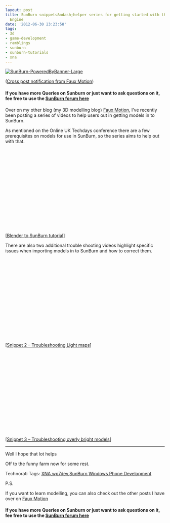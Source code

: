 ```yaml
---
layout: post
title: SunBurn snippets&ndash;helper series for getting started with the SunBurn Game
  Engine
date: '2012-06-30 23:23:58'
tags:
- 3d
- game-development
- ramblings
- sunburn
- sunburn-tutorials
- xna
---
```


[![SunBurn-PoweredByBanner-Large](http://xna-uk.net/cfs-file.ashx/__key/CommunityServer.Blogs.Components.WeblogFiles/darkgenesis.metablogapi/0820.SunBurn_2D00_PoweredByBanner_2D00_Large_5F00_thumb_5F00_071BFB44.png "SunBurn-PoweredByBanner-Large")](http://xna-uk.net/cfs-file.ashx/__key/CommunityServer.Blogs.Components.WeblogFiles/darkgenesis.metablogapi/5488.SunBurn_2D00_PoweredByBanner_2D00_Large_5F00_50221D0A.png)

([Cross post notification from Faux Motion](http://faux-motion.blogspot.com/))

#### If you have more Queries on Sunburn or just want to ask questions on it, fee free to use the&nbsp;[SunBurn forum here](http://darkgenesis.zenithmoon.com/forums/forum/sunburn/ "SunBurn blog post forum on Dark Genesis")

Over on my other blog (my 3D modelling blog) [Faux Motion](http://faux-motion.blogspot.com/), I’ve recently been posting a series of videos to help users out in getting models in to SunBurn.

As mentioned on the Online UK Techdays conference there are a few prerequisites on models for use in SunBurn, so the series aims to help out with that.

<object width="448" height="252" classid="clsid:d27cdb6e-ae6d-11cf-96b8-444553540000" codebase="http://download.macromedia.com/pub/shockwave/cabs/flash/swflash.cab#version=6,0,40,0"><param name="src" value="http://www.youtube.com/v/DLoqR-19c90?hl=en&amp;hd=1">
<embed width="448" height="252" type="application/x-shockwave-flash" src="http://www.youtube.com/v/DLoqR-19c90?hl=en&amp;hd=1"></embed></object>

[[Blender to SunBurn tutorial](http://bit.ly/heck42)]

There are also two additional trouble shooting videos highlight specific issues when importing models in to SunBurn and how to correct them.

<object width="448" height="252" classid="clsid:d27cdb6e-ae6d-11cf-96b8-444553540000" codebase="http://download.macromedia.com/pub/shockwave/cabs/flash/swflash.cab#version=6,0,40,0"><param name="src" value="http://www.youtube.com/v/FhAzI2OPQpY?hl=en&amp;hd=1">
<embed width="448" height="252" type="application/x-shockwave-flash" src="http://www.youtube.com/v/FhAzI2OPQpY?hl=en&amp;hd=1"></embed></object>

[[Snippet 2 – Troubleshooting Light maps](http://bit.ly/hHxM5T)]

<object width="448" height="252" classid="clsid:d27cdb6e-ae6d-11cf-96b8-444553540000" codebase="http://download.macromedia.com/pub/shockwave/cabs/flash/swflash.cab#version=6,0,40,0"><param name="src" value="http://www.youtube.com/v/NRE9NFvYZVM?hl=en&amp;hd=1">
<embed width="448" height="252" type="application/x-shockwave-flash" src="http://www.youtube.com/v/NRE9NFvYZVM?hl=en&amp;hd=1"></embed></object>

[[Snippet 3 – Troubleshooting overly bright models](http://bit.ly/fO8YsK)]

* * *

Well I hope that lot helps

Off to the funny farm now for some rest.

Technorati Tags: [XNA](http://technorati.com/tags/XNA),[wp7dev](http://technorati.com/tags/wp7dev),[SunBurn](http://technorati.com/tags/SunBurn),[Windows Phone Development](http://technorati.com/tags/Windows+Phone+Development)

P.S.

If you want to learn modelling, you can also check out the other posts I have over on [Faux Motion](http://faux-motion.blogspot.com/)

#### If you have more Queries on Sunburn or just want to ask questions on it, fee free to use the&nbsp;[SunBurn forum here](http://darkgenesis.zenithmoon.com/forums/forum/sunburn/ "SunBurn blog post forum on Dark Genesis")
